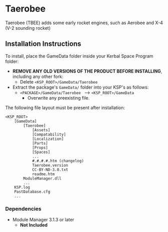 # Taerobee 

Taerobee (TBEE) adds some early rocket engines, such as Aerobee and X-4 (V-2 sounding rocket)


## Installation Instructions

To install, place the GameData folder inside your Kerbal Space Program folder:

* **REMOVE ANY OLD VERSIONS OF THE PRODUCT BEFORE INSTALLING**, including any other fork:
	+ Delete `<KSP_ROOT>/GameData/Taerobee`
* Extract the package's `GameData/` folder into your KSP's as follows:
	+ `<PACKAGE>/GameData/Taerobee ` --> `<KSP_ROOT>/GameData`
		- Overwrite any preexisting file.

The following file layout must be present after installation:

```
<KSP_ROOT>
	[GameData]
		[Taerobee]
			[Assets]
			[Compatability]
			[Localization]
			[Parts]
			[Props]
			[Spaces]
			...
			#.#.#.#.htm (changelog)
			Taerobee.version
			CC-BY-ND-3.0.txt
			readme.htm
		ModuleManager.dll
		...
	KSP.log
	PastDatabase.cfg
	...
```


### Dependencies

* Module Manager 3.1.3 or later
	+ **Not Included**
